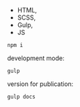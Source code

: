 - HTML,
- SCSS,
- Gulp,
- JS
```
npm i
```

development mode:
```
gulp
```

version for publication:
```
gulp docs
```

